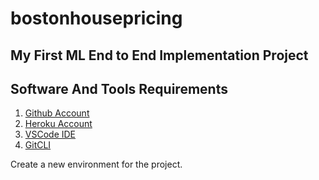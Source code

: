 # bostonhousepricing
## My First ML End to End Implementation Project
## Software And Tools Requirements

1. [Github Account](https://github.com)
2. [Heroku Account](https://heroku.com)
3. [VSCode IDE](https://code.visualstudio.com)
4. [GitCLI](https://git-scm.com/book/en/v2/Getting-Started-The-Command-Line)

Create a new environment for the project.
